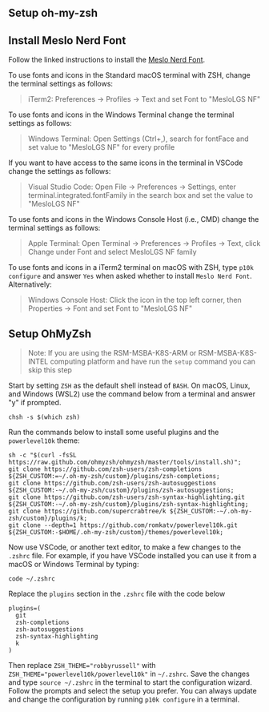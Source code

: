 ## Setup oh-my-zsh

## Install Meslo Nerd Font

Follow the linked instructions to install the <a href="https://github.com/romkatv/powerlevel10k#manual-font-installation" target="_blank">Meslo Nerd Font</a>.

To use fonts and icons in the Standard macOS terminal with ZSH, change the terminal settings as follows:

> iTerm2: Preferences → Profiles → Text and set Font to "MesloLGS NF"

To use fonts and icons in the Windows Terminal change the terminal settings as follows: 

> Windows Terminal: Open Settings (Ctrl+,), search for fontFace and set value to "MesloLGS NF" for every profile

If you want to have access to the same icons in the terminal in VSCode change the settings as follows:

> Visual Studio Code: Open File → Preferences → Settings, enter terminal.integrated.fontFamily in the search box and set the value to "MesloLGS NF"

To use fonts and icons in the Windows Console Host (i.e., CMD) change the terminal settings as follows:

> Apple Terminal: Open Terminal → Preferences → Profiles → Text, click Change under Font and select MesloLGS NF family

To use fonts and icons in a iTerm2 terminal on macOS with ZSH, type `p10k configure` and answer `Yes` when asked whether to install `Meslo Nerd Font`. Alternatively:

> Windows Console Host: Click the icon in the top left corner, then Properties → Font and set Font to "MesloLGS NF"

## Setup OhMyZsh

> Note: If you are using the RSM-MSBA-K8S-ARM or RSM-MSBA-K8S-INTEL computing platform and have run the `setup` command you can skip this step

Start by setting `ZSH` as the default shell instead of `BASH`. On macOS, Linux, and Windows (WSL2) use the command below from a terminal and answer "y" if prompted.

`chsh -s $(which zsh)`

Run the commands below to install some useful plugins and the `powerlevel10k` theme:

```
sh -c "$(curl -fsSL https://raw.github.com/ohmyzsh/ohmyzsh/master/tools/install.sh)";
git clone https://github.com/zsh-users/zsh-completions ${ZSH_CUSTOM:=~/.oh-my-zsh/custom}/plugins/zsh-completions;
git clone https://github.com/zsh-users/zsh-autosuggestions ${ZSH_CUSTOM:-~/.oh-my-zsh/custom}/plugins/zsh-autosuggestions;
git clone https://github.com/zsh-users/zsh-syntax-highlighting.git ${ZSH_CUSTOM:-~/.oh-my-zsh/custom}/plugins/zsh-syntax-highlighting;
git clone https://github.com/supercrabtree/k ${ZSH_CUSTOM:-~/.oh-my-zsh/custom}/plugins/k;
git clone --depth=1 https://github.com/romkatv/powerlevel10k.git ${ZSH_CUSTOM:-$HOME/.oh-my-zsh/custom}/themes/powerlevel10k;
```

Now use VSCode, or another text editor, to make a few changes to the `.zshrc` file. For example, if you have VSCode installed you can use it from a macOS or Windows Terminal by typing: 

```
code ~/.zshrc
```

Replace the `plugins` section in the `.zshrc` file with the code below

```
plugins=(
  git
  zsh-completions
  zsh-autosuggestions
  zsh-syntax-highlighting
  k
)
```

Then replace `ZSH_THEME="robbyrussell"` with `ZSH_THEME="powerlevel10k/powerlevel10k"` in `~/.zshrc`. Save the changes and type `source ~/.zshrc` in the terminal to start the configuration wizard. Follow the prompts and select the setup you prefer. You can always update and change the configuration by running `p10k configure` in a terminal. 
